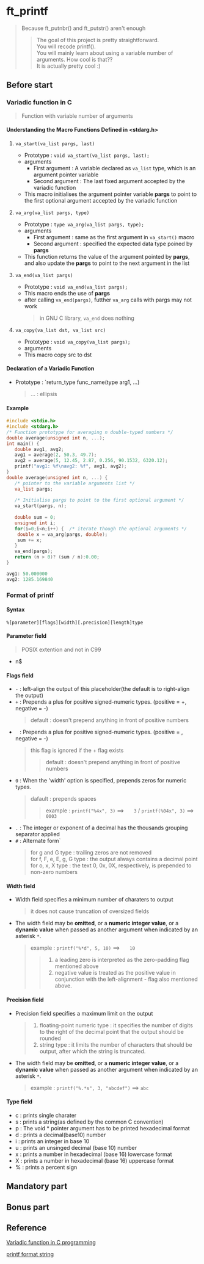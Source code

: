 # ft\_printf
> Because ft\_putnbr() and ft\_putstr() aren't enough
>> The goal of this project is pretty straightforward.  
>> You will recode printf().  
>> You will mainly learn about using a variable number of arguments.
>> How cool is that??  
>> It is actually pretty cool :)

## Before start

### Variadic function in C
> Function with variable number of arguments

#### Understanding the Macro Functions Defined in <stdarg.h>
1. `va_start(va_list pargs, last)`
	- Prototype : `void va_start(va_list pargs, last);`
	- arguments
		- First argument : A variable declared as `va_list` type, which is an argument pointer variable
		- Second argument : The last fixed argument accepted by the variadic function
	- This macro initialises the argument pointer variable **pargs** to point to the first optional argument accepted by the variadic function
1. `va_arg(va_list pargs, type)`
	- Prototype : `type va_arg(va_list pargs, type);`
	- arguments
		- First argument : same as the first argument in `va_start()` macro
		- Second argument : specified the expected data type poined by **pargs**
	- This function returns the value of the argument pointed by **pargs**, and also update the **pargs** to point to the next argument in the list
1. `va_end(va_list pargs)`
	- Prototype : `void va_end(va_list pargs);`
	- This macro ends the use of **pargs**
	- after calling `va_end(pargs)`, futther `va_arg` calls with pargs may not work
		> in GNU C library, `va_end` does nothing

1. `va_copy(va_list dst, va_list src)`
	- Prototype : `void va_copy(va_list pargs);`
	- arguments
	- This macro copy src to dst

#### Declaration of a Variadic Function
- Prototype : `return_type func_name(type arg1, ...)
	> ... : ellipsis

#### Example
```c
#include <stdio.h>
#include <stdarg.h>
/* Function prototype for averaging n double-typed numbers */
double average(unsigned int n, ...);
int main() {
   double avg1, avg2;
   avg1 = average(2, 50.3, 49.7);
   avg2 = average(5, 12.45, 2.87, 0.256, 90.1532, 6320.12);
   printf("avg1: %f\navg2: %f", avg1, avg2);
}
double average(unsigned int n, ...) {
   /* pointer to the variable arguments list */
   va_list pargs;
   
   /* Initialise pargs to point to the first optional argument */ 
   va_start(pargs, n);
   
   double sum = 0;
   unsigned int i;
   for(i=0;i<n;i++) {  /* iterate though the optional arguments */
    double x = va_arg(pargs, double);
    sum += x;
   }
   va_end(pargs);
   return (n > 0)? (sum / n):0.00;
}
```
```c
avg1: 50.000000
avg2: 1285.169840
```

### Format of printf

#### Syntax
`%[parameter][flags][width][.precision][length]type`

#### Parameter field
> POSIX extention and not in C99
- n$

#### Flags field
- `-` : left-align the output of this placeholder(the default is to right-align the output)
- `+` : Prepends a plus for positive signed-numeric types. (positive = +, negative = -)
	> default : doesn't prepend anything in front of positive numbers
- ` ` : Prepends a plus for positive signed-numeric types. (positive =  , negative = -)
	> this flag is ignored if the + flag exists
	>> default : doesn't prepend anything in front of positive numbers
- `0` : When the 'width' option is specified, prepends zeros for numeric types.
	> dafault : prepends spaces
	>> example : `printf("%4x", 3)` ==> `   3` / `printf(%04x", 3)` ==> `0003`
- `.` : The integer or exponent of a decimal has the thousands grouping separator applied
- `#` : Alternate form`
	> for g and G type : trailing zeros are not removed  
	> for f, F, e, E, g, G type : the output always contains a decimal point  
	> for o, x, X type : the text 0, 0x, 0X, respectively, is prepended to non-zero numbers

#### Width field
- Width field specifies a minimum number of charaters to output
	> it does not cause truncation of oversized fields
- The width field may be **omitted**, or a **numeric integer value**, or a **dynamic value** when passed as another argument when indicated by an asterisk `*`.
	> example : `printf("%*d", 5, 10)` ==> `   10`
	>> 1. a leading zero is interpreted as the zero-padding flag mentioned above
	>> 1. negative value is treated as the positive value in conjunction with the left-alignment - flag also mentioned above.

#### Precision field
- Precision field specifies a maximum limit on the output
	> 1. floating-point numeric type : it specifies the number of digits to the right of the decimal point that the output should be rounded
	> 1. string type : it limits the number of characters that should be output, after which the string is truncated.
- The width field may be **omitted**, or a **numeric integer value**, or a **dynamic value** when passed as another argument when indicated by an asterisk `*`.
	> example : `printf("%.*s", 3, "abcdef")` ==> `abc`

#### Type field
- c : prints single charater
- s : prints a string(as defined by the common C convention)
- p : The void * pointer argument has to be printed hexadecimal format
- d : prints a decimal(base10) number
- i : prints an integer in base 10
- u : prints an unsinged decimal (base 10) number
- x : prints a number in hexadecimal (base 16) lowercase format
- X : prints a number in hexadecimal (base 16) uppercase format
- % : prints a percent sign

## Mandatory part

## Bonus part

## Reference
[Variadic function in C programming](https://medium.com/swlh/variadic-function-in-c-programming-d3632315a48e)

[printf format string](https://en.wikipedia.org/wiki/Printf_format_string)
